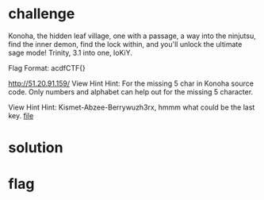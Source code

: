# challenge
Konoha, the hidden leaf village, one with a passage, a way into the ninjutsu, find the inner demon, find the lock within, and you'll unlock the ultimate sage mode! Trinity, 3.1 into one, loKiY.

Flag Format: acdfCTF{}

http://51.20.91.159/
View Hint
Hint: For the missing 5 char in Konoha source code. Only numbers and alphabet can help out for the missing 5 character.

View Hint
Hint: Kismet-Abzee-Berrywuzh3rx, hmmm what could be the last key.
[file](./source.php)
# solution

# flag